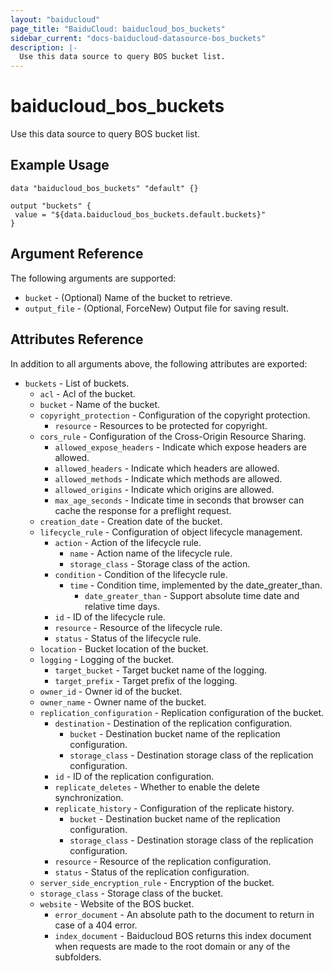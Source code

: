 ```yaml
---
layout: "baiducloud"
page_title: "BaiduCloud: baiducloud_bos_buckets"
sidebar_current: "docs-baiducloud-datasource-bos_buckets"
description: |-
  Use this data source to query BOS bucket list.
---
```


# baiducloud_bos_buckets

Use this data source to query BOS bucket list.

## Example Usage

```hcl
data "baiducloud_bos_buckets" "default" {}

output "buckets" {
 value = "${data.baiducloud_bos_buckets.default.buckets}"
}
```

## Argument Reference

The following arguments are supported:

* `bucket` - (Optional) Name of the bucket to retrieve.
* `output_file` - (Optional, ForceNew) Output file for saving result.

## Attributes Reference

In addition to all arguments above, the following attributes are exported:

* `buckets` - List of buckets.
  * `acl` - Acl of the bucket.
  * `bucket` - Name of the bucket.
  * `copyright_protection` - Configuration of the copyright protection.
    * `resource` - Resources to be protected for copyright.
  * `cors_rule` - Configuration of the Cross-Origin Resource Sharing.
    * `allowed_expose_headers` - Indicate which expose headers are allowed.
    * `allowed_headers` - Indicate which headers are allowed.
    * `allowed_methods` - Indicate which methods are allowed.
    * `allowed_origins` - Indicate which origins are allowed.
    * `max_age_seconds` - Indicate time in seconds that browser can cache the response for a preflight request.
  * `creation_date` - Creation date of the bucket.
  * `lifecycle_rule` - Configuration of object lifecycle management.
    * `action` - Action of the lifecycle rule.
      * `name` - Action name of the lifecycle rule.
      * `storage_class` - Storage class of the action.
    * `condition` - Condition of the lifecycle rule.
      * `time` - Condition time, implemented by the date_greater_than.
        * `date_greater_than` - Support absolute time date and relative time days.
    * `id` - ID of the lifecycle rule.
    * `resource` - Resource of the lifecycle rule.
    * `status` - Status of the lifecycle rule.
  * `location` - Bucket location of the bucket.
  * `logging` - Logging of the bucket.
    * `target_bucket` - Target bucket name of the logging.
    * `target_prefix` - Target prefix of the logging.
  * `owner_id` - Owner id of the bucket.
  * `owner_name` - Owner name of the bucket.
  * `replication_configuration` - Replication configuration of the bucket.
    * `destination` - Destination of the replication configuration.
      * `bucket` - Destination bucket name of the replication configuration.
      * `storage_class` - Destination storage class of the replication configuration.
    * `id` - ID of the replication configuration.
    * `replicate_deletes` - Whether to enable the delete synchronization.
    * `replicate_history` - Configuration of the replicate history.
      * `bucket` - Destination bucket name of the replication configuration.
      * `storage_class` - Destination storage class of the replication configuration.
    * `resource` - Resource of the replication configuration.
    * `status` - Status of the replication configuration.
  * `server_side_encryption_rule` - Encryption of the bucket.
  * `storage_class` - Storage class of the bucket.
  * `website` - Website of the BOS bucket.
    * `error_document` - An absolute path to the document to return in case of a 404 error.
    * `index_document` - Baiducloud BOS returns this index document when requests are made to the root domain or any of the subfolders.


